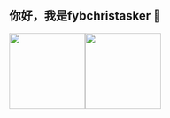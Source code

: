 ## 你好，我是fybchristasker 👋

<img align="" height="137px" src="https://github-readme-stats.vercel.app/api?username=fybchristasker&hide_title=true&hide_border=true&show_icons=true&include_all_commits=true&line_height=21&locale=cn" /><img align="" height="137px" src="https://github-readme-stats.vercel.app/api/top-langs/?username=fybchristasker&hide_title=true&hide_border=true&layout=compact" />
